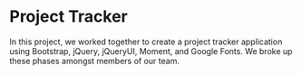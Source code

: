 # Project Tracker

In this project, we worked together to create a project tracker application using Bootstrap, jQuery, jQueryUI, Moment, and Google Fonts. We broke up these phases amongst members of our team.
